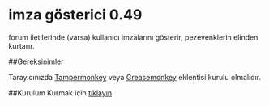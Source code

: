 # imza gösterici 0.49
forum iletilerinde (varsa) kullanıcı imzalarını gösterir, pezevenklerin elinden kurtarır.

##Gereksinimler

Tarayıcınızda [Tampermonkey](https://tampermonkey.net/) veya [Greasemonkey](https://addons.mozilla.org/en-US/firefox/addon/greasemonkey/) eklentisi kurulu olmalıdır.

##Kurulum
Kurmak için [tıklayın](https://cdn.rawgit.com/buzukatak/imza-gosterici/master/imza.user.js).
